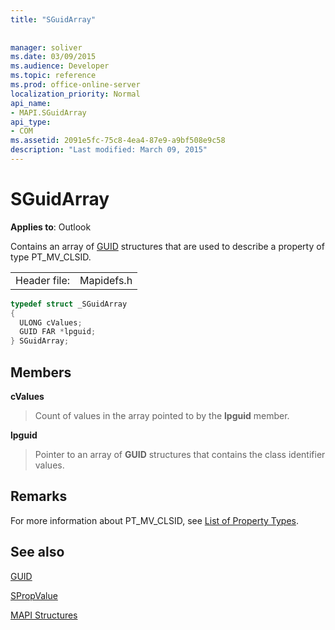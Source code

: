 ```yaml
---
title: "SGuidArray"
 
 
manager: soliver
ms.date: 03/09/2015
ms.audience: Developer
ms.topic: reference
ms.prod: office-online-server
localization_priority: Normal
api_name:
- MAPI.SGuidArray
api_type:
- COM
ms.assetid: 2091e5fc-75c8-4ea4-87e9-a9bf508e9c58
description: "Last modified: March 09, 2015"
---
```


# SGuidArray

  
  
**Applies to**: Outlook 
  
Contains an array of [GUID](guid.md) structures that are used to describe a property of type PT_MV_CLSID. 
  
|||
|:-----|:-----|
|Header file:  <br/> |Mapidefs.h  <br/> |
   
```cpp
typedef struct _SGuidArray
{
  ULONG cValues;
  GUID FAR *lpguid;
} SGuidArray;

```

## Members

 **cValues**
  
> Count of values in the array pointed to by the **lpguid** member. 
    
 **lpguid**
  
> Pointer to an array of **GUID** structures that contains the class identifier values. 
    
## Remarks

For more information about PT_MV_CLSID, see [List of Property Types](property-types.md).
  
## See also



[GUID](guid.md)
  
[SPropValue](spropvalue.md)


[MAPI Structures](mapi-structures.md)

